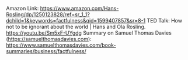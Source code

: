 Amazon Link: https://www.amazon.com/Hans-Rosling/dp/1250123828/ref=sr_1_1?dchild=1&keywords=factfulness&qid=1599407857&sr=8-1
TED Talk: How not to be ignorant about the world | Hans and Ola Rosling. https://youtu.be/Sm5xF-UYgdg
Summary on Samuel Thomas Davies (https://samuelthomasdavies.com): https://www.samuelthomasdavies.com/book-summaries/business/factfulness/
